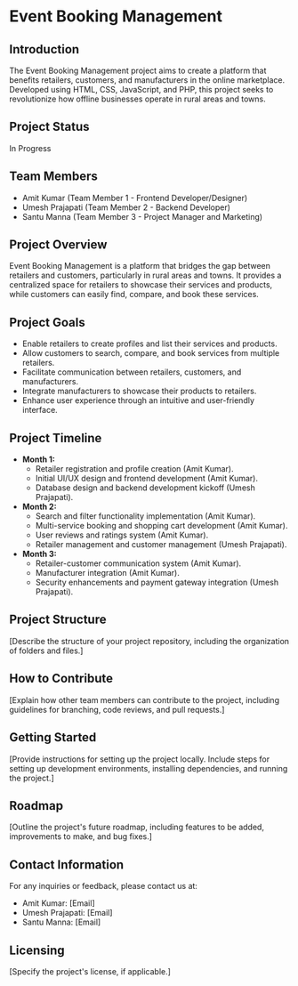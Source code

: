 # Event Booking Management

## Introduction
The Event Booking Management project aims to create a platform that benefits retailers, customers, and manufacturers in the online marketplace. Developed using HTML, CSS, JavaScript, and PHP, this project seeks to revolutionize how offline businesses operate in rural areas and towns.

## Project Status
In Progress

## Team Members
- Amit Kumar (Team Member 1 - Frontend Developer/Designer)
- Umesh Prajapati (Team Member 2 - Backend Developer)
- Santu Manna (Team Member 3 - Project Manager and Marketing)

## Project Overview
Event Booking Management is a platform that bridges the gap between retailers and customers, particularly in rural areas and towns. It provides a centralized space for retailers to showcase their services and products, while customers can easily find, compare, and book these services.

## Project Goals
- Enable retailers to create profiles and list their services and products.
- Allow customers to search, compare, and book services from multiple retailers.
- Facilitate communication between retailers, customers, and manufacturers.
- Integrate manufacturers to showcase their products to retailers.
- Enhance user experience through an intuitive and user-friendly interface.

## Project Timeline
- **Month 1:** 
  - Retailer registration and profile creation (Amit Kumar).
  - Initial UI/UX design and frontend development (Amit Kumar).
  - Database design and backend development kickoff (Umesh Prajapati).
- **Month 2:** 
  - Search and filter functionality implementation (Amit Kumar).
  - Multi-service booking and shopping cart development (Amit Kumar).
  - User reviews and ratings system (Amit Kumar).
  - Retailer management and customer management (Umesh Prajapati).
- **Month 3:** 
  - Retailer-customer communication system (Amit Kumar).
  - Manufacturer integration (Amit Kumar).
  - Security enhancements and payment gateway integration (Umesh Prajapati).

## Project Structure
[Describe the structure of your project repository, including the organization of folders and files.]

## How to Contribute
[Explain how other team members can contribute to the project, including guidelines for branching, code reviews, and pull requests.]

## Getting Started
[Provide instructions for setting up the project locally. Include steps for setting up development environments, installing dependencies, and running the project.]

## Roadmap
[Outline the project's future roadmap, including features to be added, improvements to make, and bug fixes.]

## Contact Information
For any inquiries or feedback, please contact us at:
- Amit Kumar: [Email]
- Umesh Prajapati: [Email]
- Santu Manna: [Email]

## Licensing
[Specify the project's license, if applicable.]
